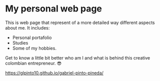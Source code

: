 # My personal web page
This is web page that represent of a more detailed way different aspects about me. 
It includes:
- Personal portafolio
- Studies
- Some of my hobbies.

Get to know a little bit better who am I and what is behind this creative colombian entrepreneur. 😎

https://glpinto10.github.io/gabriel-pinto-pineda/
